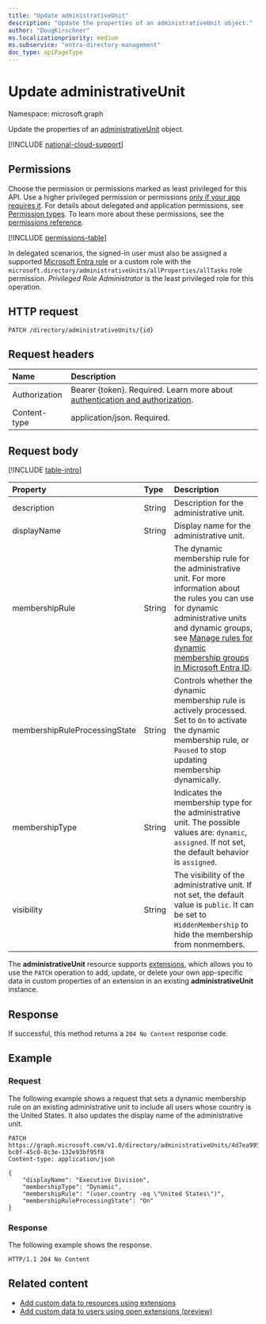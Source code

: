 ```yaml
---
title: "Update administrativeUnit"
description: "Update the properties of an administrativeUnit object."
author: "DougKirschner"
ms.localizationpriority: medium
ms.subservice: "entra-directory-management"
doc_type: apiPageType
---
```


# Update administrativeUnit

Namespace: microsoft.graph

Update the properties of an [administrativeUnit](../resources/administrativeunit.md) object.

[!INCLUDE [national-cloud-support](../../includes/all-clouds.md)]

## Permissions
Choose the permission or permissions marked as least privileged for this API. Use a higher privileged permission or permissions [only if your app requires it](/graph/permissions-overview#best-practices-for-using-microsoft-graph-permissions). For details about delegated and application permissions, see [Permission types](/graph/permissions-overview#permission-types). To learn more about these permissions, see the [permissions reference](/graph/permissions-reference).


<!-- { "blockType": "permissions", "name": "administrativeunit_update" } -->
[!INCLUDE [permissions-table](../includes/permissions/administrativeunit-update-permissions.md)]

In delegated scenarios, the signed-in user must also be assigned a supported [Microsoft Entra role](/entra/identity/role-based-access-control/permissions-reference?toc=%2Fgraph%2Ftoc.json) or a custom role with the `microsoft.directory/administrativeUnits/allProperties/allTasks` role permission. *Privileged Role Administrator* is the least privileged role for this operation.

## HTTP request
<!-- { "blockType": "ignored" } -->
```http
PATCH /directory/administrativeUnits/{id}
```

## Request headers

| Name      |Description|
|:----------|:----------|
|Authorization|Bearer {token}. Required. Learn more about [authentication and authorization](/graph/auth/auth-concepts).|
| Content-type | application/json. Required. |

## Request body

[!INCLUDE [table-intro](../../includes/update-property-table-intro.md)]

| Property   | Type |Description|
|:---------------|:--------|:----------|
| description | String | Description for the administrative unit.|
| displayName | String | Display name for the administrative unit. |
| membershipRule | String | The dynamic membership rule for the administrative unit. For more information about the rules you can use for dynamic administrative units and dynamic groups, see [Manage rules for dynamic membership groups in Microsoft Entra ID](/entra/identity/users/groups-dynamic-membership).|
| membershipRuleProcessingState | String | Controls whether the dynamic membership rule is actively processed. Set to `On` to activate the dynamic membership rule, or `Paused` to stop updating membership dynamically. |
| membershipType | String | Indicates the membership type for the administrative unit. The possible values are: `dynamic`, `assigned`. If not set, the default behavior is `assigned`. |
| visibility | String | The visibility of the administrative unit. If not set, the default value is `public`. It can be set to `HiddenMembership` to hide the membership from nonmembers. |

The **administrativeUnit** resource supports [extensions](/graph/extensibility-overview), which allows you to use the `PATCH` operation to add, update, or delete your own app-specific data in custom properties of an extension in an existing **administrativeUnit** instance.

## Response

If successful, this method returns a `204 No Content` response code.

## Example

### Request

The following example shows a request that sets a dynamic membership rule on an existing administrative unit to include all users whose country is the United States. It also updates the display name of the administrative unit.

<!-- {
  "blockType": "request",
  "name": "update_administrativeunit"
}-->
```http
PATCH https://graph.microsoft.com/v1.0/directory/administrativeUnits/4d7ea995-bc0f-45c0-8c3e-132e93bf95f8
Content-type: application/json

{
    "displayName": "Executive Division",
    "membershipType": "Dynamic",
    "membershipRule": "(user.country -eq \"United States\")",
    "membershipRuleProcessingState": "On"
}
```

### Response

The following example shows the response.

<!-- {
  "blockType": "response"
} -->
```http
HTTP/1.1 204 No Content
```

## Related content

- [Add custom data to resources using extensions](/graph/extensibility-overview)
- [Add custom data to users using open extensions (preview)](/graph/extensibility-open-users)
<!--
- [Add custom data to groups using schema extensions (preview)](/graph/extensibility-schema-groups)
-->


<!-- uuid: 8fcb5dbc-d5aa-4681-8e31-b001d5168d79
2015-10-25 14:57:30 UTC -->
<!--
{
  "type": "#page.annotation",
  "description": "Update administrativeunit",
  "keywords": "",
  "section": "documentation",
  "tocPath": "",
  "suppressions": [
  ]
}
-->
